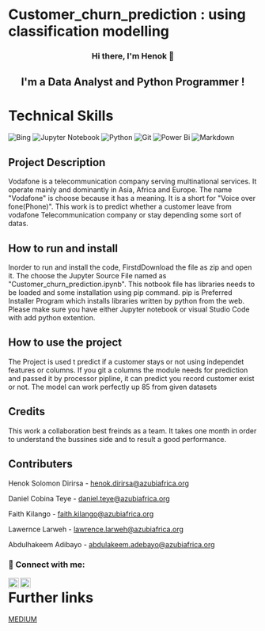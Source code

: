 # Customer_churn_prediction : using classification modelling 

<h3 align="center">
Hi there, I'm <b>Henok</b> 👋 
</h3>  

<h2 align="center">
I'm a Data Analyst and Python Programmer !
</h2> 

# Technical Skills 
![Bing](https://img.shields.io/badge/Microsoft%20Bing-258FFA?style=for-the-badge&logo=Microsoft%20Bing&logoColor=white)
![Jupyter Notebook](https://img.shields.io/badge/jupyter-%23FA0F00.svg?style=for-the-badge&logo=jupyter&logoColor=white)
![Python](https://img.shields.io/badge/python-3670A0?style=for-the-badge&logo=python&logoColor=ffdd54)
![Git](https://img.shields.io/badge/git-%23F05033.svg?style=for-the-badge&logo=git&logoColor=white)
![Power Bi](https://img.shields.io/badge/power_bi-F2C811?style=for-the-badge&logo=powerbi&logoColor=black)
![Markdown](https://img.shields.io/badge/markdown-%23000000.svg?style=for-the-badge&logo=markdown&logoColor=white)


## Project Description
Vodafone is a telecommunication company serving multinational services. It operate mainly and dominantly in Asia, Africa and Europe. The name "Vodafone" is choose because it has a meaning. It is a short for "Voice over fone(Phone)". This work is to predict whether a customer leave from vodafone Telecommunication company or stay depending some sort of datas.

## How to run and install
Inorder to run and install the code, FirstdDownload the file as zip and open it. The choose the Jupyter Source File named as "Customer_churn_prediction.ipynb". This notbook file has libraries needs to be loaded and some installation using pip command. pip is Preferred Installer Program which installs libraries written by python from the web. Please make sure you have either Jupyter notebook or visual Studio Code with add python extention.

## How to use the project
The Project is used t predict if a customer stays or not using independet features or columns. If you git a columns the module needs for prediction and passed it by processor pipline, it can predict you record customer exist or not. The model can work perfectly up 85 from given datasets

## Credits

This work a collaboration best freinds as a team. It takes one month in order to understand the bussines side and to result a good performance.

## Contributers
Henok Solomon Dirirsa - henok.dirirsa@azubiafrica.org

Daniel Cobina Teye - daniel.teye@azubiafrica.org

Faith Kilango - faith.kilango@azubiafrica.org

Lawernce  Larweh - lawrence.larweh@azubiafrica.org

Abdulhakeem Adibayo - abdulakeem.adebayo@azubiafrica.org

### 🤝 Connect with me:

<a href="https://www.linkedin.com/in/henok-solomon-a3b537206"><img align="left" src="https://raw.githubusercontent.com/yushi1007/yushi1007/main/images/linkedin.svg" alt="Yu Shi | LinkedIn" width="21px"/></a>
<a href="https://medium.com/@heneyr24"><img align="left" 
src="https://raw.githubusercontent.com/yushi1007/yushi1007/main/images/medium.svg" alt="Yu Shi | Medium" width="21px"/>
</a>
# 

# Further links
[MEDIUM](https://medium.com/@heneyr24/customer-churn-prediction-using-classification-modelling-in-ml-664120d4635d)

